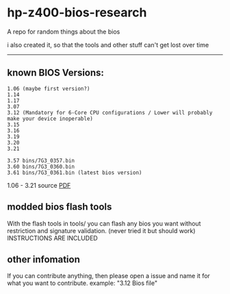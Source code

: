 # hp-z400-bios-research
A repo for random things about the bios 

i also created it, so that the tools and other stuff can't get lost over time

------------------------------------------------------------------------------

## known BIOS Versions:

```
1.06 (maybe first version?)
1.14
1.17
3.07
3.12 (Mandatory for 6-Core CPU configurations / Lower will probably make your device inoperable)
3.15
3.16
3.19
3.20
3.21

3.57 bins/7G3_0357.bin
3.60 bins/7G3_0360.bin
3.61 bins/7G3_0361.bin (latest bios version)
```
1.06 - 3.21 source [PDF](https://resources.avid.com/SupportFiles/attach/mc6specs/AVID%20HP%20Z400%20Gen2%20Config%20guide%20Media%20Composer%20-%20NewsCutter%2010%20and%20later%20Rev%20A.pdf "PDF")

## modded bios flash tools

With the flash tools in tools/ you can flash any bios you want without restriction and signature validation. (never tried it but should work)
INSTRUCTIONS ARE INCLUDED

## other infomation
If you can contribute anything, then please open a issue and name it for what you want to contribute. example: "3.12 Bios file"
